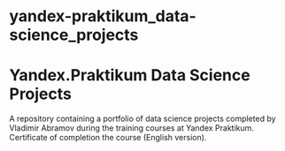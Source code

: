 # yandex-praktikum_data-science_projects
# Yandex.Praktikum Data Science Projects

A repository containing a portfolio of data science projects completed by Vladimir Abramov during the training courses at Yandex Praktikum.
Certificate of completion the course (English version).
